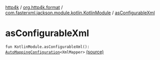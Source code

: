 [http4k](../../index.md) / [org.http4k.format](../index.md) / [com.fasterxml.jackson.module.kotlin.KotlinModule](index.md) / [asConfigurableXml](./as-configurable-xml.md)

# asConfigurableXml

`fun KotlinModule.asConfigurableXml(): `[`AutoMappingConfiguration`](../-auto-mapping-configuration/index.md)`<XmlMapper>` [(source)](https://github.com/http4k/http4k/blob/master/http4k-format-jackson/src/main/kotlin/org/http4k/format/configurable.kt#L20)